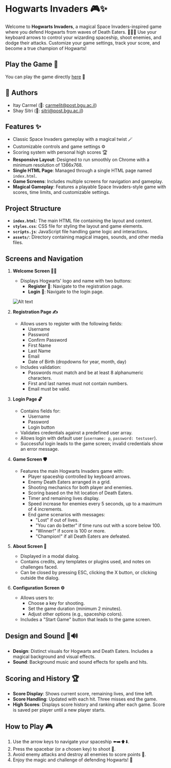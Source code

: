 # Hogwarts Invaders 🎮✨

Welcome to **Hogwarts Invaders**, a magical Space Invaders-inspired game where you defend Hogwarts from waves of Death Eaters. 🚀🧙‍♂️ Use your keyboard arrows to control your wizarding spaceship, shoot enemies, and dodge their attacks. Customize your game settings, track your score, and become a true champion of Hogwarts!

## Play the Game 🎉

You can play the game directly [here](https://web-development-environments-2023.github.io/assignment2-208909416_209405042/) 🌟

## 👥 Authors
- Itay Carmel (📧: carmelit@post.bgu.ac.il)
- Shay Sitri (📧: sitri@post.bgu.ac.il)


## Features ✨

- Classic Space Invaders gameplay with a magical twist 🪄
- Customizable controls and game settings ⚙️
- Scoring system with personal high scores 🏆
- **Responsive Layout**: Designed to run smoothly on Chrome with a minimum resolution of 1366x768.
- **Single HTML Page**: Managed through a single HTML page named `index.html`.
- **Game Screens**: Includes multiple screens for navigation and gameplay.
- **Magical Gameplay**: Features a playable Space Invaders-style game with scores, time limits, and customizable settings.


## Project Structure

- **`index.html`**: The main HTML file containing the layout and content.
- **`styles.css`**: CSS file for styling the layout and game elements.
- **`scripts.js`**: JavaScript file handling game logic and interactions.
- **`assets/`**: Directory containing magical images, sounds, and other media files.

## Screens and Navigation

1. **Welcome Screen 🧙‍♂️**
   - Displays Hogwarts' logo and name with two buttons:
     - **Register** 📝: Navigate to the registration page.
     - **Login** 🔑: Navigate to the login page.
    
   ![Alt text](URL-to-your-image)


2. **Registration Page ✍️**
   - Allows users to register with the following fields:
     - Username
     - Password
     - Confirm Password
     - First Name
     - Last Name
     - Email
     - Date of Birth (dropdowns for year, month, day)
   - Includes validation:
     - Passwords must match and be at least 8 alphanumeric characters.
     - First and last names must not contain numbers.
     - Email must be valid.

3. **Login Page 🔓**
   - Contains fields for:
     - Username
     - Password
     - Login button
   - Validates credentials against a predefined user array.
   - Allows login with default user (`username: p`, `password: testuser`).
   - Successful login leads to the game screen; invalid credentials show an error message.

4. **Game Screen 🛡️**
   - Features the main Hogwarts Invaders game with:
     - Player spaceship controlled by keyboard arrows.
     - Enemy Death Eaters arranged in a grid.
     - Shooting mechanics for both player and enemies.
     - Scoring based on the hit location of Death Eaters.
     - Timer and remaining lives display.
     - Speed increase for enemies every 5 seconds, up to a maximum of 4 increments.
     - End game scenarios with messages:
       - "Lost" if out of lives.
       - "You can do better" if time runs out with a score below 100.
       - "Winner!" if score is 100 or more.
       - "Champion!" if all Death Eaters are defeated.

5. **About Screen 📜**
   - Displayed in a modal dialog.
   - Contains credits, any templates or plugins used, and notes on challenges faced.
   - Can be closed by pressing ESC, clicking the X button, or clicking outside the dialog.

6. **Configuration Screen ⚙️**
   - Allows users to:
     - Choose a key for shooting.
     - Set the game duration (minimum 2 minutes).
     - Adjust other options (e.g., spaceship colors).
   - Includes a "Start Game" button that leads to the game screen.

## Design and Sound 🎨🔊

- **Design**: Distinct visuals for Hogwarts and Death Eaters. Includes a magical background and visual effects.
- **Sound**: Background music and sound effects for spells and hits.

## Scoring and History 🏆

- **Score Display**: Shows current score, remaining lives, and time left.
- **Score Handling**: Updated with each hit. Three misses end the game.
- **High Scores**: Displays score history and ranking after each game. Score is saved per player until a new player starts.

## How to Play 🎮

1. Use the arrow keys to navigate your spaceship ⬅️➡️⬆️⬇️.
2. Press the spacebar (or a chosen key) to shoot 🔫.
3. Avoid enemy attacks and destroy all enemies to score points 🎯.
4. Enjoy the magic and challenge of defending Hogwarts! 🏰


